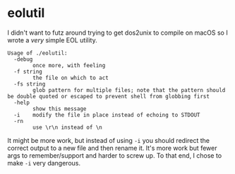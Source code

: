 # eolutil

I didn't want to futz around trying to get dos2unix to compile on macOS so I wrote a *very* simple EOL utility.

```
Usage of ./eolutil:
  -debug
    	once more, with feeling
  -f string
    	the file on which to act
  -fs string
    	glob pattern for multiple files; note that the pattern should be double quoted or escaped to prevent shell from globbing first
  -help
    	show this message
  -i	modify the file in place instead of echoing to STDOUT
  -rn
    	use \r\n instead of \n
```

It might be more work, but instead of using `-i` you should redirect the correct output to a new file and then rename it. It's more work but fewer args to remember/support and harder to screw up. To that end, I chose to make `-i` very dangerous.
